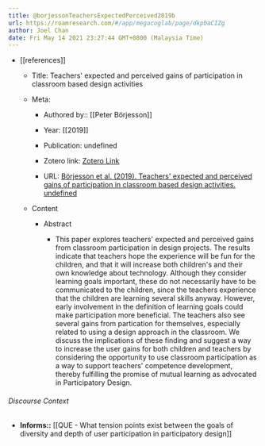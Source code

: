 ```yaml
---
title: @borjessonTeachersExpectedPerceived2019b
url: https://roamresearch.com/#/app/megacoglab/page/dkpbaCIZg
author: Joel Chan
date: Fri May 14 2021 23:27:44 GMT+0800 (Malaysia Time)
---
```


- [[references]]

    - Title: Teachers' expected and perceived gains of participation in classroom based design activities

    - Meta:

        - Authored by:: [[Peter Börjesson]]

        - Year: [[2019]]

        - Publication: undefined

        - Zotero link: [Zotero Link](zotero://select/items/7_CBG7FMXY)

        - URL: [Börjesson et al. (2019). Teachers' expected and perceived gains of participation in classroom based design activities. undefined](https://doi.org/10.1145/3290605.3300387)

    - Content

        - Abstract

            - This paper explores teachers' expected and perceived gains from classroom participation in design projects. The results indicate that teachers hope the experience will be fun for the children, and that it will increase both children's and their own knowledge about technology. Although they consider learning goals important, these do not necessarily have to be communicated to the children, since the teachers experience that the children are learning several skills anyway. However, early involvement in the definition of learning goals could make participation more beneficial. The teachers also see several gains from partication for themselves, especially related to using a design approach in the classroom. We discuss the implications of these finding and suggest a way to increase the user gains for both children and teachers by considering the opportunity to use classroom participation as a way to support teachers' competence development, thereby fulfilling the promise of mutual learning as advocated in Participatory Design.

###### Discourse Context

- **Informs::** [[QUE - What tension points exist between the goals of diversity and depth of user participation in participatory design]]
